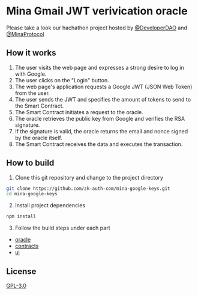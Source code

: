 # Mina Gmail JWT verivication oracle

Please take a look our hachathon project hosted by [@DeveloperDAO](https://twitter.com/developer_dao) and [@MinaProtocol](https://twitter.com/MinaProtocol)


## How it works

1. The user visits the web page and expresses a strong desire to log in with Google.
2. The user clicks on the "Login" button.
3. The web page's application requests a Google JWT (JSON Web Token) from the user.
4. The user sends the JWT and specifies the amount of tokens to send to the Smart Contract.
5. The Smart Contract initiates a request to the oracle.
6. The oracle retrieves the public key from Google and verifies the RSA signature.
7. If the signature is valid, the oracle returns the email and nonce signed by the oracle itself.
8. The Smart Contract receives the data and executes the transaction.


## How to build

1. Clone this git repository and change to the project directory

```bash
git clone https://github.com/zk-auth-com/mina-google-keys.git
cd mina-google-keys
```

2. Install project dependencies

```bash
npm install
```

3. Follow the build steps under each part

- [oracle](oracle/)
- [contracts](contracts/)
- [ui](ui/)

## License

[GPL-3.0](./LICENSE)
